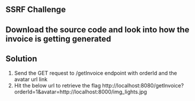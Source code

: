 ## SSRF Challenge
## Download the source code and look into how the invoice is getting generated

## Solution
1. Send the GET request to /getInvoice endpoint with orderId and the avatar url link
2. Hit the below url to retrieve the flag
http://localhost:8080/getInvoice?orderId=1&avatar=http://localhost:8000/img_lights.jpg
